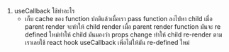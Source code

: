 1. useCallback ใช้ทําอะไร
   - เก็บ cache ของ function ปกติแล้วเมื่อเรา pass function ลงไปหา child เมื่อ parent render จะทำให้ child render เมื่อ parent render function มันจะ re defined  ใหม่ทำให้ child มันมองว่า props change ทำให้ child re-render ตามเราเลยใช้ react hook useCallback เพิ่อไม่ให้มัน re-defined ใหม่
